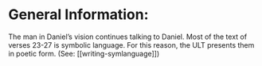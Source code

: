 # General Information:

The man in Daniel’s vision continues talking to Daniel. Most of the text of verses 23-27 is symbolic language. For this reason, the ULT presents them in poetic form. (See: [[writing-symlanguage]])